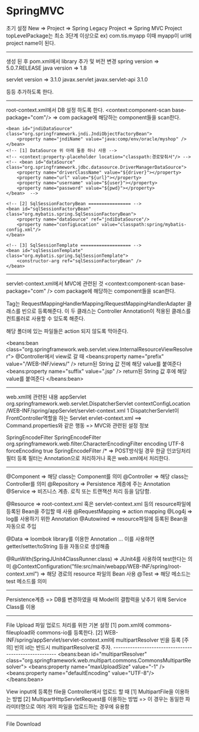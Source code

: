 # SpringMVC

초기 설정
New => Project => Spring Legacy Project => Spring MVC Project
topLevelPackage는 최소 3단계 이상으로 ex) com.tis.myapp
이때 myapp이 url에 project name이 된다.

------------------------------------------------------------------------------------------------------------------------
생성 된 후 pom.xml에서 library 추가 및 버전 변경
spring version => 5.0.7.RELEASE
java version => 1.8

servlet version => 3.1.0
<dependency>
	<groupId>javax.servlet</groupId>
	<artifactId>javax.servlet-api</artifactId>
	<version>3.1.0</version>
</dependency>

등등 추가하도록 한다.

-------------------------------------------------------------------------------------------------------------------------
root-context.xml에서 DB 설정 하도록 한다.
<context:component-scan base-package="com"/> => com package에 해당하는 component들을 scan한다.
<!-- [1] DataSource =========================== -->
	<bean id="jndiDataSource" class="org.springframework.jndi.JndiObjectFactoryBean">
		<property name="jndiName" value="java:comp/env/oracle/myshop" />
	</bean>	
	<!-- [1] DataSource 위 아래 둘중 하나 사용 -->
	<!-- <context:property-placeholder location="classpath:경로맞춰서"/> -->
	<!-- <bean id="dataSource" class="org.springframework.jdbc.datasource.DriverManagerDataSource">
		<property name="driverClassName" value="${driver}"></property>
		<property name="url" value="${url}"></property>
		<property name="username" value="${user}"></property>
		<property name="password" value="${pwd}"></property>
	</bean>  -->
	
	<!-- [2] SqlSessionFactoryBean ================ -->
	<bean id="sqlSessionFactoryBean" class="org.mybatis.spring.SqlSessionFactoryBean">
		<property name="dataSource" ref="jndiDataSource"/>
		<property name="configLocation" value="classpath:spring/mybatis-config.xml"/>
	</bean>
	
	<!-- [3] SqlSessionTemplate =================== -->
	<bean id="sqlSessionTemplate" class="org.mybatis.spring.SqlSessionTemplate">
		<constructor-arg ref="sqlSessionFactoryBean" />
	</bean>
------------------------------------------------------------------------------------------------------------------------
servlet-context.xml에서 MVC에 관련된 것
<context:component-scan base-package="com" /> com package에 해당하는 component들을 scan한다.

<annotation-driven /> Tag는 RequestMappingHandlerMapping/RequestMappingHandlerAdapter 클래스를
빈으로 등록해준다. 이 두 클래스는 Controller Annotation이 적용된 클래스를 컨트롤러로 사용할 수 있도록 해준다.

<resources mapping="/resources/**" location="/resources/" /> 해당 폴더에 있는 파일들은 action 되지 않도록 막아준다.
<resources mapping="/js/**" location="/js/" />
	
<beans:bean class="org.springframework.web.servlet.view.InternalResourceViewResolver"> @Controller에서 view로 갈 때
		<beans:property name="prefix" value="/WEB-INF/views/" /> return된 String 값 전에 해당 value를 붙여준다
		<beans:property name="suffix" value=".jsp" /> return된 String 값 후에 해당 value를 붙여준다
</beans:bean>

-------------------------------------------------------------------------------------------------------------------------
web.xml에 관련된 내용
<servlet>
		<servlet-name>appServlet</servlet-name>
		<servlet-class>org.springframework.web.servlet.DispatcherServlet</servlet-class>
		<init-param>
			<param-name>contextConfigLocation</param-name>
			<param-value>/WEB-INF/spring/appServlet/servlet-context.xml</param-value>
		</init-param>
		<load-on-startup>1</load-on-startup>
</servlet>
DispatcherServlet이 FrontController역할을 하는 Servlet ervlet-context.xml ==> Command.properties와 같은 행동
	=> MVC와 관련된 설정 정보
  
<filter>
		<description></description>
		<display-name>SpringEncodeFilter</display-name>
		<filter-name>SpringEncodeFilter</filter-name>
		<filter-class>org.springframework.web.filter.CharacterEncodingFilter</filter-class>
		<init-param>
			<param-name>encoding</param-name>
			<param-value>UTF-8</param-value>
		</init-param>
		<init-param>
			<param-name>forceEncoding</param-name>
			<param-value>true</param-value>
		</init-param>
	</filter>
	<filter-mapping>
		<filter-name>SpringEncodeFilter</filter-name>
		<url-pattern>/*</url-pattern>
	</filter-mapping>
=> POST방식일 경우 한글 인코딩처리 필터 등록 필터는 Annotation으로 처리하거나 혹은 web.xml에서 처리한다.

-------------------------------------------------------------------------------------------------------------------------
@Component => 해당 class는 Component를 의미
@Controller => 해당 class는 Controller를 의미
@Repository => Persistence 계층에 주는 Annotation
@Service => 비즈니스 계층. 로직 또는 트랜잭션 처리 등을 담당함.

@Resource => root-context.xml 혹은 servlet-context.xml 등의 resource파일에 등록된 Bean을 주입할 때 사용
@RequestMapping => action mapping
@Log4j => log를 사용하기 위한 Annotation
@Autowired => resource파일에 등록된 Bean을 자동으로 주입

@Data => loombok library를 이용한 Annotation ... 이를 사용하면 getter/setter/toString 등을 자동으로 생성해줌

@RunWith(SpringJUnit4ClassRunner.class) => JUnit4를 사용하여 test한다는 의미
@ContextConfiguration("file:src/main/webapp/WEB-INF/spring/root-context.xml") => 해당 경로의 resource 파일의 Bean 사용
@Test => 해당 메소드는 test 메소드를 의미

-------------------------------------------------------------------------------------------------------------------------

Persistence계층 => DB를 변경하였을 때
Model의 결합력을 낮추기 위해 Service Class를 이용

-------------------------------------------------------------------------------------------------------------------------

File Upload
파일 업로드 처리를 위한 기본 설정
	 [1] pom.xml에 commons-fileupload와 commons-io를 등록한다.
	 [2] WEB-INF/spring/appServlet/servlet-context.xml에
	   		multipartResolver 빈을 등록
	  		[주의] 빈의 id는 반드시 multipartResolver로 주자.
	  ------------------------------------------------------
	   <beans:bean id="multipartResolver" class="org.springframework.web.multipart.commons.CommonsMultipartResolver">
			<beans:property name="maxUploadSize" value="-1" />
			<beans:property name="defaultEncoding" value="UTF-8"/>
		 </beans:bean>
     
View input에 등록한 file을 Controller에서 업로드 할 때
  [1] MultipartFile을 이용하는 방법
  [2] MultipartHttpServletRequest를 이용하는 방법
   => 이 경우는 동일한 파라미터명으로 여러 개의 파일을 업로드하는 경우에 유용함
   
-------------------------------------------------------------------------------------------------------------------------
File Download
